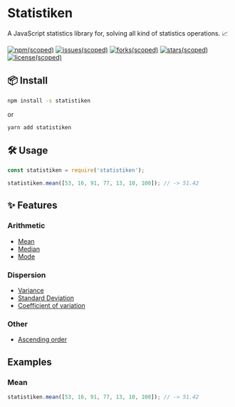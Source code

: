 # Statistiken

A JavaScript statistics library for, solving all kind of statistics operations. 📈

[![npm(scoped)](https://img.shields.io/badge/npm%20-v1.0.0-red)](https://www.npmjs.com/package/statistiken)
[![issues(scoped)](https://img.shields.io/github/issues/sk8Guerra/statistiken)](https://github.com/sk8Guerra/statistiken/issues)
[![forks(scoped)](https://img.shields.io/github/forks/sk8Guerra/statistiken)](https://github.com/sk8Guerra/statistiken)
[![stars(scoped)](https://img.shields.io/github/stars/sk8Guerra/statistiken)](https://github.com/sk8Guerra/statistiken)
[![license(scoped)](https://img.shields.io/badge/license-MIT-blue)](https://github.com/sk8Guerra/statistiken)

## 📦 Install

```bash
npm install -s statistiken
```
or
```bash
yarn add statistiken
```

## 🛠 Usage

```js
const statistiken = require('statistiken');

statistiken.mean([53, 16, 91, 77, 13, 10, 100]); // -> 51.42
```
## ✨ Features

### Arithmetic

* [Mean](#mean)
* [Median](#median)
* [Mode](#mode)

### Dispersion

* [Variance](#variance)
* [Standard Deviation](#standardDeviation)
* [Coefficient of variation](#CoefficientOfVariation)

### Other

* [Ascending order](#ascendingOrder)

## Examples

### Mean

```javascript
statistiken.mean([53, 16, 91, 77, 13, 10, 100]); // -> 51.42
```





